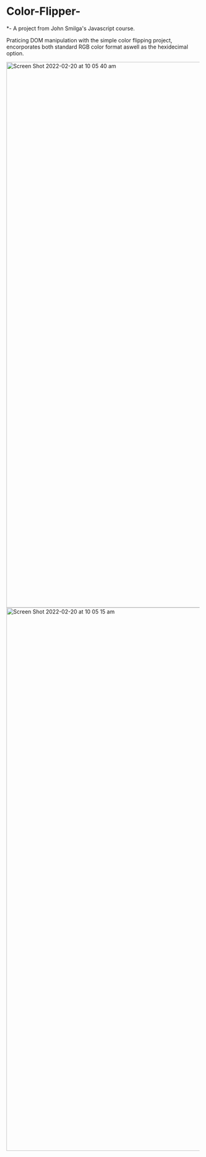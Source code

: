 # Color-Flipper-

*- A project from John Smilga's Javascript course.

Praticing DOM manipulation with the simple color flipping project, encorporates both standard RGB color format aswell as the hexidecimal option. 



<img width="1420" alt="Screen Shot 2022-02-20 at 10 05 40 am" src="https://user-images.githubusercontent.com/93946441/154822092-0d5b50ea-3e19-444d-a69a-6233f6989402.png">
<img width="1414" alt="Screen Shot 2022-02-20 at 10 05 15 am" src="https://user-images.githubusercontent.com/93946441/154822093-0acf6637-f692-427a-9026-ab9b27b617ca.png">
